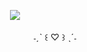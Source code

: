 ㅤㅤㅤㅤㅤㅤㅤㅤㅤㅤㅤㅤㅤㅤ<image src="https://i.pinimg.com/originals/69/2b/46/692b464d5f38823255dc2587fcbdc505.gif">

<p style="text-align: center;">˗ˏˋ ꒰ ♡ ꒱ ˎˊ˗</p>
